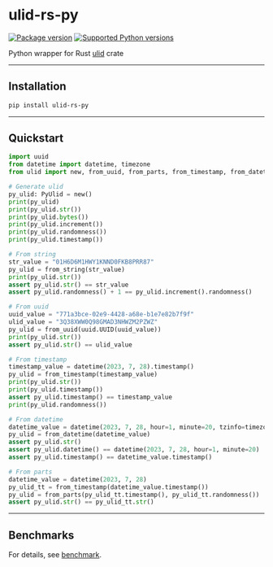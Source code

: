 # ulid-rs-py

[![Package version](https://img.shields.io/pypi/v/ulid-rs-py?color=%2334D058&label=pypi%20package)](https://pypi.org/project/ulid-rs-py/)
[![Supported Python versions](https://img.shields.io/pypi/pyversions/ulid-rs-py.svg?color=%2334D058)](https://pypi.org/project/ulid-rs-py/)

Python wrapper for Rust [ulid](https://github.com/dylanhart/ulid-rs) crate

---

## Installation

```bash
pip install ulid-rs-py
```

---

## Quickstart

```python
import uuid
from datetime import datetime, timezone
from ulid import new, from_uuid, from_parts, from_timestamp, from_datetime, from_string, PyUlid

# Generate ulid
py_ulid: PyUlid = new()
print(py_ulid)
print(py_ulid.str())
print(py_ulid.bytes())
print(py_ulid.increment())
print(py_ulid.randomness())
print(py_ulid.timestamp())

# From string
str_value = "01H6D6M1HWY1KNND0FKB8PRR87"
py_ulid = from_string(str_value)
print(py_ulid.str())
assert py_ulid.str() == str_value
assert py_ulid.randomness() + 1 == py_ulid.increment().randomness()

# From uuid
uuid_value = "771a3bce-02e9-4428-a68e-b1e7e82b7f9f"
ulid_value = "3Q38XWW0Q98GMAD3NHWZM2PZWZ"
py_ulid = from_uuid(uuid.UUID(uuid_value))
print(py_ulid.str())
assert py_ulid.str() == ulid_value

# From timestamp
timestamp_value = datetime(2023, 7, 28).timestamp()
py_ulid = from_timestamp(timestamp_value)
print(py_ulid.str())
print(py_ulid.timestamp())
assert py_ulid.timestamp() == timestamp_value
print(py_ulid.randomness())

# From datetime
datetime_value = datetime(2023, 7, 28, hour=1, minute=20, tzinfo=timezone.utc)
py_ulid = from_datetime(datetime_value)
assert py_ulid.str()
assert py_ulid.datetime() == datetime(2023, 7, 28, hour=1, minute=20)
assert py_ulid.timestamp() == datetime_value.timestamp()

# From parts
datetime_value = datetime(2023, 7, 28)
py_ulid_tt = from_timestamp(datetime_value.timestamp())
py_ulid = from_parts(py_ulid_tt.timestamp(), py_ulid_tt.randomness())
assert py_ulid.str() == py_ulid_tt.str()

```

---

## Benchmarks
For details, see [benchmark](https://github.com/rp-libs/ulid-rs-py/blob/main/tests/benchmarks/README.md).
